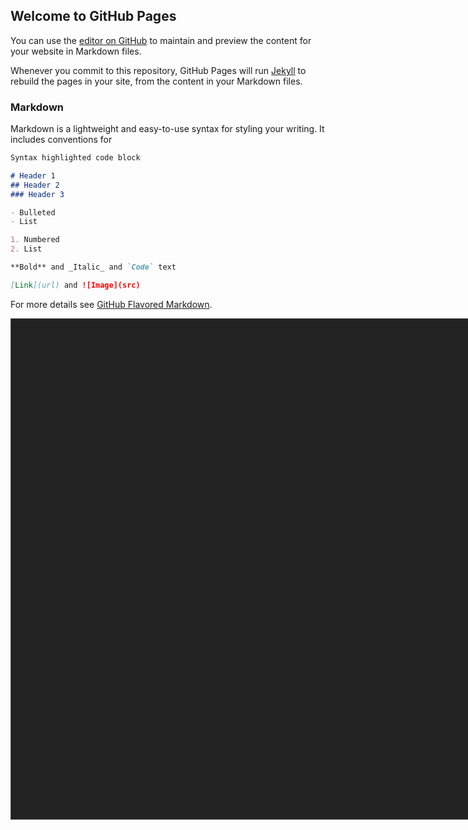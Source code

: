 ## Welcome to GitHub Pages

You can use the [editor on GitHub](https://github.com/michael99man/social-login-visualizer/edit/master/README.md) to maintain and preview the content for your website in Markdown files.

Whenever you commit to this repository, GitHub Pages will run [Jekyll](https://jekyllrb.com/) to rebuild the pages in your site, from the content in your Markdown files.

### Markdown

Markdown is a lightweight and easy-to-use syntax for styling your writing. It includes conventions for

```markdown
Syntax highlighted code block

# Header 1
## Header 2
### Header 3

- Bulleted
- List

1. Numbered
2. List

**Bold** and _Italic_ and `Code` text

[Link](url) and ![Image](src)
```

For more details see [GitHub Flavored Markdown](https://guides.github.com/features/mastering-markdown/).



<style>
	#mynetwork {
		width: 800px;
		height: 800px;
		border: 1px solid #444444;
		background-color: #222222;
	}
</style>

<script type="text/javascript" src="resources/vis.js"></script>
<script type="text/javascript" src="resources/data.js"></script>
<script type="text/javascript" src="resources/main.js"></script>
<link href="resources/vis-network.min.css" rel="stylesheet" type="text/css"/>

<div id="mynetwork"></div>